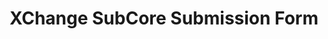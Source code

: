 ---
title: XChange SubCore Submission Form
redirect_to: https://drive.google.com/drive/folders/18LQhECk6--Zaqedc3Vz9vvcsks3rziYm?usp=sharing
redirect_from: 
  - /XC24SubcoreAppkit
  - /xc24subcoreappkit
---